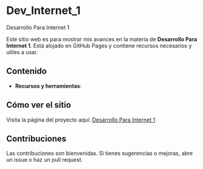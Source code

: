 # Dev_Internet_1
Desarrollo Para Internet 1

Este sitio web es para mostrar mis avances en la materia de **Desarrollo Para Internet 1**. Está alojado en GitHub Pages y contiene recursos necesarios y utiles a usar.

## Contenido
- **Recursos y herramientas**: 

## Cómo ver el sitio
Visita la página del proyecto aquí: [Desarrollo Para Internet 1](https://github.com/Hedaguma/Dev_Internet_1.git.)
    

## Contribuciones
Las contribuciones son bienvenidas. Si tienes sugerencias o mejoras, abre un issue o haz un pull request.
